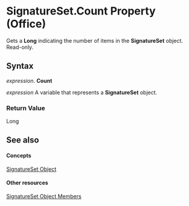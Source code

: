 
# SignatureSet.Count Property (Office)

Gets a  **Long** indicating the number of items in the **SignatureSet** object. Read-only.


## Syntax

 _expression_. **Count**

 _expression_ A variable that represents a **SignatureSet** object.


### Return Value

Long


## See also


#### Concepts


[SignatureSet Object](574cba16-c632-ab66-f014-58172ff1c091.md)
#### Other resources


[SignatureSet Object Members](abe810a3-ffe4-ee26-8df7-d68cfbf3bf1e.md)